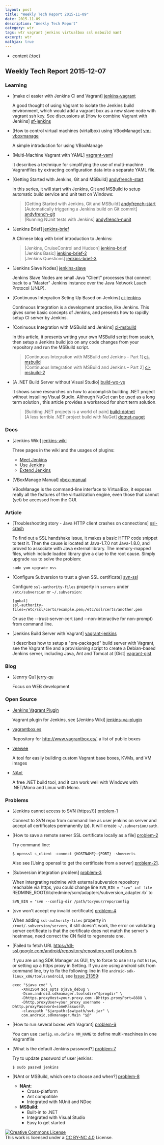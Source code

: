 ```yaml
---
layout: post
title: "Weekly Tech Report 2015-11-09"
date: 2015-11-09
description: "Weekly Tech Report"
category: wtr
tags: wtr vagrant jenkins virtualbox ssl msbuild nant
excerpt: wtr
mathjax: true
---
```


* content
{:toc}

## Weekly Tech Report 2015-12-07

### Learning

+   [make ci easier with Jenkins CI and Vagrant] [jenkins-vagrant]

    A good thought of using Vagrant to isolate the Jenkins build environment, 
    which would add a vagrant box as a new slave node with vagrant ssh key. See
    discussions at [How to combine Vagrant with Jenkins] [sf-jenkins]

[jenkins-vagrant]: http://www.larrycaiyu.com/blog/2011/10/21/make-ci-easier-with-jenkins-ci-and-vagrant/
[sf-jenkins]: http://stackoverflow.com/questions/6941547/how-to-combine-vagrant-with-jenkins-for-the-perfect-continuous-integration-envir

+   [How to control virtual machines (virtalbox) using VBoxManage] [vm-vboxmanage]

    A simple introduction for using VBoxManage

[vm-vboxmanage]: http://www.ubuntugeek.com/how-to-control-virtual-machines-virtualbox-using-vboxmanage.html

+   [Multi-Machine Vagrant with YAML] [vagrant-yaml]

    It describes a technique for simplifying the use of multi-machine Vagrantfiles
    by extracting configuration data into a separate YAML file.

[vagrant-yaml]: http://blog.scottlowe.org/2014/10/22/multi-machine-vagrant-with-yaml/

+   [Getting Started with Jenkins, Git and MSBuild] [andyfrench-start]

    In this series, it will start with Jenkins, Git and MSBuild to setup
    automatic build service and unit test on Windows:

    > [Getting Started with Jenkins, Git and MSBuild] [andyfrench-start]  
    > [Automatically triggering a Jenkins build on Git commit] [andyfrench-git]  
    > [Running NUnit tests with Jenkins] [andyfrench-nunit]

[andyfrench-start]: http://www.andyfrench.info/2015/03/getting-started-with-jenkins-git-and.html
[andyfrench-git]: http://www.andyfrench.info/2015/03/automatically-triggering-jenkins-build.html
[andyfrench-nunit]: http://www.andyfrench.info/2015/03/running-nunit-tests-with-jenkins.html

+   [Jenkins Brief] [jenkins-brief]

    A Chinese blog with brief introduction to Jenkins:

    > [Jenkins, CruiseControl and Hudson] [jenkins-brief]  
    > [Jenkins Basic] [jenkins-brief-2]  
    > [Jenkins Questions] [jenkins-brief-3]

[jenkins-brief]: http://blog.csdn.net/OnlyQi/article/details/7340149
[jenkins-brief-2]: http://blog.csdn.net/onlyqi/article/details/7076915
[jenkins-brief-3]: http://blog.csdn.net/OnlyQi/article/details/7340223

+   [Jenkins Slave Nodes] [jenkins-slave]

    Jenkins Slave Nodes are small Java "Client" processes that connect back to
    a "Master" Jenkins instance over the Java Network Lauch Protocol (JNLP).

[jenkins-slave]: http://www.donaldsimpson.co.uk/2011/10/06/jenkins-slave-nodes/

+   [Continuous Integration Seting Up Based on Jenkins] [ci-jenkins]

    Continuous Integration is a development practise, like Jenkins. This gives
    some basic concepts of Jenkins, and presents how to rapidly setup CI server
    by Jenkins.

[ci-jenkins]: http://www.ibm.com/developerworks/cn/java/j-lo-jenkins/index.html

+   [Coninuous Integration with MSBuild and Jenkins] [ci-msbuild]

    In this article, it presents writing your own MSBuild script from scatch,
    then setup a Jenkins build job on any code changes from your repository and
    run the MSBuild script.

    > [Continuous Integration with MSBuild and Jenkins – Part 1] [ci-msbuild]  
    > [Continuous Integration with MSBuild and Jenkins – Part 2] [ci-msbuild-2]

[ci-msbuild]: http://www.infoq.com/articles/MSBuild-1
[ci-msbuild-2]: http://www.infoq.com/articles/MSBuild-2

+   [A .NET Build Server without Visual Studio] [build-wo-vs]

    It shows some researches on how to accomplish building .NET project without
    installing Visual Studio. Although NuGet can be used as a long term solution
    , this article provides a workaroud for short term solution.

    > [Building .NET projects is a world of pain] [build-dotnet]  
    > [A less terrible .NET project build with NuGet] [dotnet-nuget]

[build-wo-vs]: http://nickberardi.com/a-net-build-server-without-visual-studio/
[build-dotnet]: http://blog.maartenballiauw.be/post/2014/04/11/Building-NET-projects-is-a-world-of-pain-and-heres-how-we-should-solve-it.aspx
[dotnet-nuget]: http://haacked.com/archive/2014/04/15/nuget-build-dependencies/

### Docs

+   [Jenkins Wiki] [jenkins-wiki]

    Three pages in the wiki and the usages of plugins:

    + [Meet Jenkins](https://wiki.jenkins-ci.org/display/JENKINS/Meet+Jenkins)
    + [Use Jenkins](https://wiki.jenkins-ci.org/display/JENKINS/Use+Jenkins)
    + [Extend Jenkins](https://wiki.jenkins-ci.org/display/JENKINS/Extend+Jenkins)

[jenkins-wiki]: https://wiki.jenkins-ci.org/display/JENKINS/Home

+   [VBoxManage Manual] [vbox-manual]

    VBoxManage is the command-line interface to VirtualBox, it exposes really
    all the features of the virtualization engine, even those that cannot (yet)
    be accessed from the GUI.

[vbox-manual]: http://www.virtualbox.org/manual/ch08.html

### Article

+   [Troubleshooting story - Java HTTP client crashes on connections] [ssl-crash]

    To find out a SSL handshake issue, it makes a basic HTTP code snippet to
    test it. Then the cause is located at Java-1.7.0 not Java-1.8.0, and proved
    to associate with Java external library. The memory-mapped files, which 
    include loaded library give a clue to the root cause. Simply upgrade `nss`
    to solve the problem:

        sudo yum upgrade nss

[ssl-crash]: http://blog.backslasher.net/java-ssl-crash.html

+   [Configure Subversion to trust a given SSL certificate] [svn-ssl]

    Configure `ssl-authority-files` property in `servers` under `/etc/subversion`
    or `~/.subversion`:

        [gobal]
        ssl-authority-files=/etc/ssl/certs/example.pem;/etc/ssl/certs/another.pem

    Or use the --trust-server-cert (and --non-interactive for non-prompt) from 
    command line.

[svn-ssl]: http://www.microhowto.info/howto/configure_subversion_to_trust_a_given_ssl_certificate.html

+   [Jenkins Build Server with Vagrant] [vagrant-jenkins]

    It describes how to setup a "pre-packaged" build server with Vagrant, see
    the Vagrant file and a provisioning script to create a Debian-based Jenkins 
    server, including Java, Ant and Tomcat at [Gist] [vagrant-gist]

[vagrant-jenkins]: http://automation.better-than.tv/info.html
[vagrant-gist]: https://gist.github.com/aweijnitz/9628014b766e02f0a4c8

### Blog

+   [Jenrry Qu] [jerry-qu]

    Focus on WEB development

[jerry-qu]: https://imququ.com/

### Open Source

+   [Jenkins Vagrant Plugin](https://github.com/jenkinsci/vagrant-plugin)

    Vagrant plugin for Jenkins, see [Jenkins Wiki] [jenkins-va-plugin]

[jenkins-va-plugin]: https://wiki.jenkins-ci.org/display/JENKINS/Vagrant-plugin

+   [vagrantbox.es](https://github.com/garethr/vagrantboxes-heroku)

    Repository for <http://www.vagrantbox.es/>, a list of public boxes

+   [veewee](https://github.com/jedi4ever/veewee)

    A tool for easily building custom Vagrant base boxes, KVMs, and VM images

+   [NAnt](https://github.com/nant/nant)

    A free .NET build tool, and it can work well with Windows with .NET/Mono and
    Linux with Mono.

### Problems

+   [Jenkins cannot access to SVN (https://)] [problem-1]

    Connect to SVN repo from command line as user jenkins on server and accept
    all certificates permanently (p). It will create `~/.subversion/auth`.

[problem-1]: http://stackoverflow.com/questions/17464993/jenkins-cannot-acces-to-svn-https/19598786

+   [How to save a remote server SSL certificate locally as a file] [problem-2]

    Try command line:

        $ openssl s_client -connect {HOSTNAME}:{PORT} -showcerts

    Also see [Using openssl to get the certificate from a server] [problem-21].

[problem-2]: http://superuser.com/questions/97201/how-to-save-a-remote-server-ssl-certificate-locally-as-a-file
[problem-21]: http://stackoverflow.com/questions/7885785/using-openssl-to-get-the-certificate-from-a-server

+   [Subversion integration problem] [problem-3]

    When intergrating redmine with external subversion repository reachable via
    https, you could change line `SVN_BIN = "svn" inf file
    `REDMINE_ROOT/lib/redmine/scm/adapters/subversion_adapter.rb` to 

        SVN_BIN = "svn --config-dir /path/to/your/repo/config

[problem-3]: https://www.redmine.org/boards/2/topics/11896

+   [svn won't accept my invalid certificate] [problem-4]

    When adding `ssl-authority-files` property in `/root/.subversion/servers`,
    it still doesn't work, the error on validating server certificate is that
    the certificate does not match the server's hostnmae, need correct the CN
    field to regenerate one.

[problem-4]: http://serverfault.com/questions/27006/svn-wont-accept-my-invalid-certificate

+   [Failed to fetch URL https://dl-ssl.google.com/android/repository/repository.xml] [problem-5]

    If you are using SDK Manager as GUI, try to force to use `http` not `https`,
    or setting up a https proxy in Setting.
    If you are using android sdk from command line, try to fix the following
    line in file `android-sdk-linux_x86/tools/android`, see [Issue 21359]:

        exec "$java_cmd" \
            -Xmx256M $os_opts $java_debug \
            -Dcom.android.sdkmanager.toolsdir="$progdir" \
            -Dhttps.proxyHost=your.proxy.com -Dhttps.proxyPort=8888 \
            -Dhttp.proxyUser=your_proxy_username -Dhttp.proxyPassword=somePassword\
            -classpath "$jarpath:$swtpath/swt.jar" \
            com.android.sdkmanager.Main "$@"

[problem-5]: http://stackoverflow.com/questions/3808167/android-sdk-manager-gives-failed-to-fetch-url-https-dl-ssl-google-com-android
[issue 21359]: https://code.google.com/p/android/issues/detail?id=21359

+   [How to run several boxes with Vagrant] [problem-6]

    You can use `config.vm.define VM_NAME` to define multi-machines in one Vagrantfile

[problem-6]: http://stackoverflow.com/questions/23888381/how-to-run-several-boxes-with-vagrant

+   [What is the default Jenkins password?] [problem-7]

    Try to update password of user jenkins:

        $ sudo passwd jenkins

[problem-7]: http://stackoverflow.com/questions/15227305/what-is-the-default-jenkins-password

+   [NAnt or MSBuild, which one to choose and when?] [problem-8]

    + **NAnt**:
        + Cross-platform
        + Ant compatible
        + Integrated with NUnit and NDoc
    + **MSBuild**:
        + Built-in to .NET
        + Integrated with Visual Studio
        + Easy to get started

[problem-8]: http://stackoverflow.com/questions/476163/nant-or-msbuild-which-one-to-choose-and-when


[![Creative Commons License][CC png]][CC BY-NC 4.0]<br/>
This work is licensed under a [CC BY-NC 4.0][] License.

[cc png]: https://i.creativecommons.org/l/by-nc/4.0/88x31.png
[cc by-nc 4.0]: http://creativecommons.org/licenses/by-nc/4.0/
